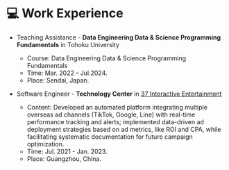 # 💻 Work Experience

* Teaching Assistance - **Data Engineering Data & Science Programming Fundamentals** in Tohoku University
  * Course: Data Engineering Data & Science Programming Fundamentals
  * Time: Mar. 2022 - Jul.2024.
  * Place: Sendai, Japan.


* Software Engineer - **Technology Center** in [37 Interactive Entertainment](https://www.37entertainment.net/)
  * Content: Developed an automated platform integrating multiple overseas ad channels (TikTok, Google, Line) with real-time performance tracking and alerts; implemented data-driven ad deployment strategies based on ad metrics, like ROI and CPA, while facilitating systematic documentation for future campaign optimization.
  * Time: Jul. 2021 - Jan. 2023.
  * Place: Guangzhou, China.

